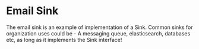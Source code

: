 # Email Sink

The email sink is an example of implementation of a Sink. Common sinks for organization uses could be - A messaging queue, elasticsearch, databases etc, as long as it implements the Sink interface!
